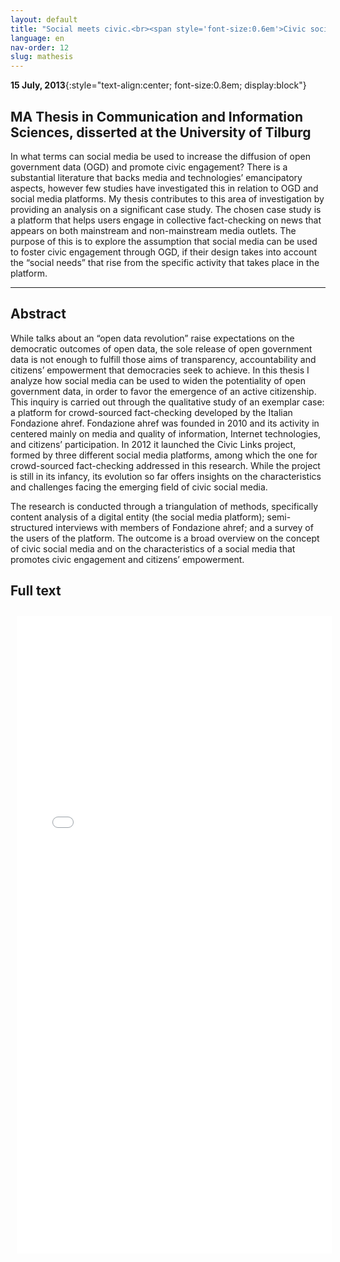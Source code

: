 ```yaml
---
layout: default
title: "Social meets civic.<br><span style='font-size:0.6em'>Civic social media and open government data: An inquiry on collaborative fact-checking for citizens’ empowerment</span>"
language: en
nav-order: 12
slug: mathesis
---
```


**15 July, 2013**{:style="text-align:center; font-size:0.8em; display:block"}

## MA Thesis in Communication and Information Sciences, disserted at the University of Tilburg   
 
In what terms can social media be used to increase the diffusion of open government data (OGD) and promote civic engagement? There is a substantial literature that backs media and technologies’ emancipatory aspects, however few studies have investigated this in relation to OGD and social media platforms. My thesis contributes to this area of investigation by providing an analysis on a significant case study. The chosen case study is a platform that helps users engage in collective fact-checking on news that appears on both mainstream and non-mainstream media outlets. The purpose of this is to explore the assumption that social media can be used to foster civic engagement through OGD, if their design takes into account the “social needs” that rise from the specific activity that takes place in the platform.
<hr>

## Abstract
While talks about an “open data revolution” raise expectations on the democratic outcomes of open data, the sole release of open government data is not enough to fulfill those aims of transparency, accountability and citizens’ empowerment that democracies seek to achieve. In this thesis I analyze how social media can be used to widen the potentiality of open government data, in order to favor the emergence of an active citizenship. This inquiry is carried out through the qualitative study of an exemplar case: a platform for crowd-sourced fact-checking developed by the Italian Fondazione ahref. Fondazione ahref was founded in 2010 and its activity in centered mainly on media and quality of information, Internet technologies, and citizens’ participation. In 2012 it launched the Civic Links project, formed by three different social media platforms, among which the one for crowd-sourced fact-checking addressed in this research. While the project is still in its infancy, its evolution so far offers insights on the characteristics and challenges facing the emerging field of civic social media.

The research is conducted through a triangulation of methods, specifically content analysis of a digital entity (the social media platform); semi-structured interviews with members of Fondazione ahref; and a survey of the users of the platform. The outcome is a broad overview on the concept of civic social media and on the characteristics of a social media that promotes civic engagement and citizens’ empowerment.

## Full text
<iframe src="/files/MA-thesis.pdf" frameBorder="0" style="width:100%;height:1020px; padding:10px"></iframe> 
